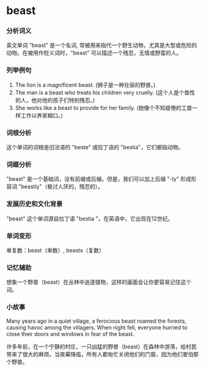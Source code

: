 # beast

### 分析词义

  

英文单词 "beast" 是一个名词, 常被用来指代一个野生动物，尤其是大型或危险的动物。在被用作贬义词时，"beast" 可以描述一个残忍，无情或野蛮的人。

  

### 列举例句

  

1.  The lion is a magnificent beast. (狮子是一种壮丽的野兽。)
2.  The man is a beast who treats his children very cruelly. (这个人是个兽性的人，他对他的孩子们特别残忍。)
3.  She works like a beast to provide for her family. (她像个不知疲倦的工兽一样工作以养家糊口。)

  

### 词根分析

  

这个单词的词根是旧法语的 "beste" 或拉丁语的 "bestia"，它们都指动物。

  

### 词缀分析

  

"beast" 是一个基础词，没有前缀或后缀。但是，我们可以加上后缀 "-ly" 形成形容词 "beastly"（极讨人厌的，残忍的）。

  

### 发展历史和文化背景

  

"beast" 这个单词源自拉丁语 "bestia "，在英语中，它出现在12世纪。

  

### 单词变形

  

单复数：beast（单数）, beasts（复数）

  

### 记忆辅助

  

想象一个野兽（beast）在丛林中追逐猎物，这样的画面会让你更容易记住这个词。

  

### 小故事

  

Many years ago in a quiet village, a ferocious beast roamed the forests, causing havoc among the villagers. When night fell, everyone hurried to close their doors and windows in fear of the beast.

  

许多年前，在一个宁静的村庄，一只凶猛的野兽（beast）在森林中游荡，给村民带来了很大的麻烦。当夜幕降临，所有人都匆忙关闭他们的门窗，因为他们害怕那个野兽。

